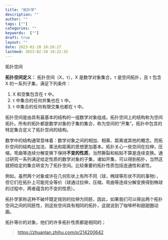 ```yaml
---
title: "拓扑学"
description: ""
author: ""
tags: [""]
categories: ""
keywords:  [""]
draft: true
layout: ""
date: 2023-02-20 18:26:27
lastmod: 2023-02-20 19:22:35
---
```


拓扑空间

**拓扑空间定义：** 拓扑空间（X，τ），X 是数学对象集合，τ 是空间拓扑，且 τ 包含 X 的一系列子集，满足下列条件：

1. X 和空集包含在 τ 中。
2. τ 中集合的任何并集也在 τ 中。
3. τ 中集合的任何有限交集也都在 τ 中。

拓扑空间是由具有最基本的结构的一组数学对象组成。拓扑空间上的结构称为空间拓扑。所有的拓扑都是数学对象的子集的集合，称为空间的“开集”。拓扑中包含的特定集合定义了拓扑空间的结构。

数学中的结构通常意味着：数学对象之间的相加、相乘、距离或其他的概念。而拓扑空间的结构比加法、乘法和距离的思想更加基本。拓扑关心一些空间在拉伸，压缩，弯曲等连续分解变换下保持**不变的性质**，当然撕裂和粘贴不算是连续变换。通过研究一系列满足给定性质的数学对象的子集，诸如开集，可以得到拓扑，当然这就把给定的集合转变为了拓扑空间。比较重要的拓扑性质包括连通性和紧性。

例如，虽然两个对象或许在几何形状上有所不同（球，椭球等形状不同的事物），但它们在拓扑上可能完全等价（球通过拉伸，压缩，弯曲等连续分解变换得到椭球的过程中，两者蕴含的不变的性质）。

拓扑学家称这种不破坏既定规则的拉伸为同胚，因此，如果我们可以得出两个拓扑空间之间的同胚性，则这些空间具有相同的拓扑，这就说到了咖啡杯和甜甜圈动画。

拓扑等价的对象，他们的许多拓扑性质都是相同的；

> https://zhuanlan.zhihu.com/p/214200642
> 
